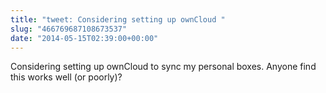 ```yaml
---
title: "tweet: Considering setting up ownCloud "
slug: "466769687108673537"
date: "2014-05-15T02:39:00+00:00"
---
```

Considering setting up ownCloud to sync my personal boxes. Anyone find this works well (or poorly)?